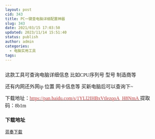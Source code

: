 ```yaml
---
layout: post
cid: 343
title: PC一键查电脑详细配置神器
slug: 343
date: 2021/03/15 17:03:50
updated: 2023/11/14 15:51:40
status: publish
author: admin
categories: 
  - 电脑实用工具
tags: 
---
```



<div alt="潮男心博客 www.cnx0.com">
	<p>
		<a class="pics" href="https://www.djblog.cn/upload/1/888552/images/20210315/20210315111031053105.png" rel="pics"><img src="http://www.aishoujizy.com/upload/1/888552/images/20210315/20210315111031053105.png" class="scrollLoading" data-url="/upload/1/888552/images/20210315/20210315111031053105.png" alt="" /></a> 
	</p>
	<p>
		<span style="font-size:16px;font-family:&quot;">这款工具可查询电脑详细信息 比如CPU序列号 型号 制造商等</span> 
	</p>
	<p>
		<span style="font-size:16px;font-family:&quot;">还有内网还外网ip 位置 网卡信息等 买新电脑后可以查询下~</span> 
	</p>
	<p>
		<span style="font-size:16px;font-family:&quot;">下载地址：<a href="https://pan.baidu.com/s/1YLl2IHBxVtlezqoA_H8NmA" target="_blank"><span style="color:#E53333;">https://pan.baidu.com/s/1YLl2IHBxVtlezqoA_H8NmA&nbsp;</span></a>提取码：8b1m&nbsp;<br />
</span> 
	</p>
	<div id="fengexuxian">
	</div>
	<div class="page-content-intro main-article">
		<div class="down-url-wrap">
			<h3 class="tit">
				<i class="ico"></i>下载地址
			</h3>
<a href="https://www.djblog.cn/admin/#down" onclick="window.open('https://www.lanzous.com/i227wbe');return false;" class="sbtn" title=""><i class="ico"></i><i class="line"></i>蓝奏下载</a> &nbsp;
		</div>
	</div>
</div>